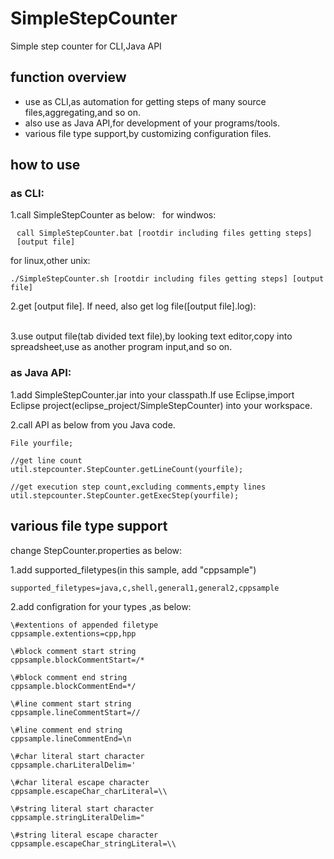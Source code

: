 # SimpleStepCounter

Simple step counter for CLI,Java API

## function overview

- use as CLI,as automation for getting steps of many source files,aggregating,and so on.
- also use as Java API,for development of your programs/tools.
- various file type support,by customizing configuration files.

## how to use

### as CLI:

1.call SimpleStepCounter as below:
&nbsp;
for windwos:
<pre style="padding-left:10px;"><code>call SimpleStepCounter.bat [rootdir including files getting steps] [output file]
</code></pre>

for linux,other unix:  
<pre><code>./SimpleStepCounter.sh [rootdir including files getting steps] [output file]
</code></pre>

2.get \[output file\]. If need, also get log file(\[output file\].log):  
&nbsp;

3.use output file(tab divided text file),by looking text editor,copy into spreadsheet,use as another program input,and so on.  

### as Java API:

1.add SimpleStepCounter.jar into your classpath.If use Eclipse,import Eclipse project(eclipse_project/SimpleStepCounter) into your workspace.  

2.call API as below from you Java code.  
<pre><code>File yourfile;
&nbsp;
//get line count
util.stepcounter.StepCounter.getLineCount(yourfile);
&nbsp;
//get execution step count,excluding comments,empty lines
util.stepcounter.StepCounter.getExecStep(yourfile);  
</code></pre>


## various file type support

change StepCounter.properties as below:

1.add supported_filetypes(in this sample, add "cppsample")  
<pre><code>supported_filetypes=java,c,shell,general1,general2,cppsample  
</code></pre>

2.add configration for your types ,as below:  
<pre><code>\#extentions of appended filetype
cppsample.extentions=cpp,hpp
&nbsp;
\#block comment start string
cppsample.blockCommentStart=/*
&nbsp;
\#block comment end string
cppsample.blockCommentEnd=*/
&nbsp;
\#line comment start string
cppsample.lineCommentStart=//
&nbsp;
\#line comment end string
cppsample.lineCommentEnd=\n
&nbsp;
\#char literal start character
cppsample.charLiteralDelim='
&nbsp;
\#char literal escape character
cppsample.escapeChar_charLiteral=\\
&nbsp;
\#string literal start character
cppsample.stringLiteralDelim="
&nbsp;
\#string literal escape character
cppsample.escapeChar_stringLiteral=\\
</code></pre>

